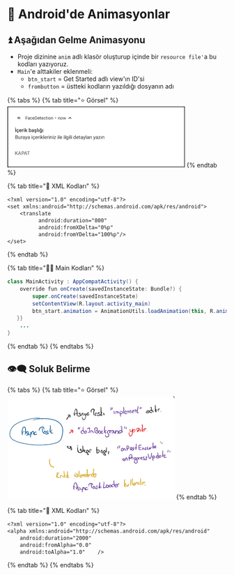 # 🎪 Android'de Animasyonlar

## ⏫ Aşağıdan Gelme Animasyonu

* Proje dizinine `anim` adlı klasör oluşturup içinde bir `resource file'`a bu kodları yazıyoruz.
* `Main`'e alttakiler eklenmeli:
  * `btn_start` = Get Started adlı view'ın ID'si
  * `frombutton` = üstteki kodların yazıldığı dosyanın adı

{% tabs %}
{% tab title="⭐ Görsel" %}
![](../.gitbook/assets/image%20%2827%29.png)
{% endtab %}

{% tab title="📜 XML Kodları" %}
```markup
<?xml version="1.0" encoding="utf-8"?>
<set xmlns:android="http://schemas.android.com/apk/res/android">
    <translate
          android:duration="800"
          android:fromXDelta="0%p"
          android:fromYDelta="100%p"/>
</set>
```
{% endtab %}

{% tab title="👨‍💻 Main Kodları" %}
```java
class MainActivity : AppCompatActivity() {
    override fun onCreate(savedInstanceState: Bundle?) {
        super.onCreate(savedInstanceState)
        setContentView(R.layout.activity_main)
        btn_start.animation = AnimationUtils.loadAnimation(this, R.anim.frombuttom)
   }}
    ...
}
```
{% endtab %}
{% endtabs %}

## 👁‍🗨 Soluk Belirme

{% tabs %}
{% tab title="⭐ Görsel" %}
![](../.gitbook/assets/image%20%2828%29.png)
{% endtab %}

{% tab title="📜 XML Kodları" %}
```markup
<?xml version="1.0" encoding="utf-8"?>
<alpha xmlns:android="http://schemas.android.com/apk/res/android"
    android:duration="2000"
    android:fromAlpha="0.0"
    android:toAlpha="1.0"    />
```
{% endtab %}
{% endtabs %}

